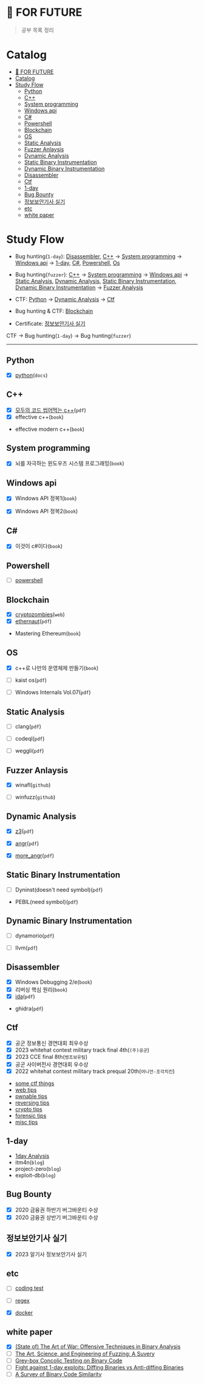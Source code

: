 # 🥇 FOR FUTURE
> 공부 목록 정리


# Catalog
- [🥇 FOR FUTURE](#-for-future)
- [Catalog](#catalog)
- [Study Flow](#study-flow)
  - [Python](#python)
  - [C++](#c)
  - [System programming](#system-programming)
  - [Windows api](#windows-api)
  - [C#](#c-1)
  - [Powershell](#powershell)
  - [Blockchain](#blockchain)
  - [OS](#os)
  - [Static Analysis](#static-analysis)
  - [Fuzzer Anlaysis](#fuzzer-anlaysis)
  - [Dynamic Analysis](#dynamic-analysis)
  - [Static Binary Instrumentation](#static-binary-instrumentation)
  - [Dynamic Binary Instrumentation](#dynamic-binary-instrumentation)
  - [Disassembler](#disassembler)
  - [Ctf](#ctf)
  - [1-day](#1-day)
  - [Bug Bounty](#bug-bounty)
  - [정보보안기사 실기](#정보보안기사-실기)
  - [etc](#etc)
  - [white paper](#white-paper)

# Study Flow
- Bug hunting(`1-day`): [Disassembler](#disassembler), [C++](#c) → [System programming](#system-programming) → [Windows api](#windows-api) → [1-day](#1-day), [C#](#c-1), [Powershell](#powershell), [Os](#os)

- Bug hunting(`fuzzer`): [C++](#c) → [System programming](#system-programming) → [Windows api](#windows-api) → [Static Analysis](#static-analysis), [Dynamic Analysis](#dynamic-analysis), [Static Binary Instrumentation](#static-binary-instrumentation), [Dynamic Binary Instrumentation](#dynamic-binary-instrumentation) → [Fuzzer Analysis](#fuzzer-anlaysis)

- CTF: [Python](#python) → [Dynamic Analysis](#dynamic-analysis) → [Ctf](#ctf)

- Bug hunting & CTF: [Blockchain](#blockchain)

- Certificate: [정보보안기사 실기](#정보보안기사-실기)

CTF → Bug hunting(`1-day`) → Bug hunting(`fuzzer`)

---

## Python
- [x] [python](python/python.md)(`docs`)

## C++
- [x] [모두의 코드 씹어먹는 c++](c++/c++.md)(`pdf`)
- [x] effective c++(`book`)
- effective modern c++(`book`)

## System programming
- [x] 뇌를 자극하는 윈도우즈 시스템 프로그래밍(`book`)

## Windows api
- [x] Windows API 정복1(`book`)
- [x] Windows API 정복2(`book`)


## C#
- [x] 이것이 c#이다(`book`)


## Powershell
- [ ] [powershell](https://learn.microsoft.com/ko-kr/powershell/)


## Blockchain
- [x] [cryptozombies](blockchain/cryptozombies/cryptozombies.md)(`web`)
- [x] [ethernaut](blockchain/vulnerability/vulnerability.md)(`pdf`)
-  Mastering Ethereum(`book`)


## OS
- [x] c++로 나만의 운영체제 만들기(`book`)
- [ ] kaist os(`pdf`)
- [ ] Windows Internals Vol.07(`pdf`)


## Static Analysis
- [ ] clang(`pdf`)
- [ ] codeql(`pdf`)
- [ ] weggli(`pdf`)


## Fuzzer Anlaysis
- [x] winafl(`github`)
- [ ] winfuzz(`github`)


## Dynamic Analysis
- [x] [z3](dynamic_analysis/z3/z3.md)(`pdf`)
- [x] [angr](dynamic_analysis/angr/angr.md)(`pdf`)
- [x] [more_angr](dynamic_analysis/angr/more_angr.md)(`pdf`)


## Static Binary Instrumentation
- [ ] Dyninst(doesn't need symbol)(`pdf`)
- PEBIL(need symbol)(`pdf`)


## Dynamic Binary Instrumentation
- [ ] dynamorio(`pdf`)
- [ ] llvm(`pdf`)


## Disassembler
- [x] Windows Debugging 2/e(`book`)
- [x] 리버싱 핵심 원리(`book`)
- [x] [ida](disassembler/ida/ida.md)(`pdf`)
- ghidra(`pdf`)


## Ctf
- [x] 공군 정보통신 경연대회 최우수상
- [x] 2023 whitehat contest military track final 4th(`(주)공군`)
- [x] 2023 CCE final 8th(`썽조보유팀`)
- [x] 공군 사이버전사 경연대회 우수상
- [x] 2022 whitehat contest military track prequal 20th(`어니언-조각치킨`)
- [some ctf things]()
- [web tips](CTF/CTF_TIPS/web.md)
- [pwnable tips](CTF/CTF_TIPS/pwn.md)
- [reversing tips](CTF/CTF_TIPS/rev.md)
- [crypto tips](CTF/CTF_TIPS/crypto.md)
- [forensic tips](CTF/CTF_TIPS/forensic.md)
- [misc tips](CTF/CTF_TIPS/misc.md)


## 1-day
- [1day Analysis](1day/1day.md)
- itm4n(`blog`)
- project-zero(`blog`)
- exploit-db(`blog`)

## Bug Bounty
- [x] 2020 금융권 하반기 버그바운티 수상
- [x] 2020 금융권 상반기 버그바운티 수상

## 정보보안기사 실기
- [x] 2023 알기사 정보보안기사 실기

## etc
- [ ] [coding test](coding_test)
- [ ] [regex](etc/regex/regex.md)
- [x] [docker](etc/docker/docker.md)


## white paper
- [x] [(State of) The Art of War: Offensive Techniques in Binary Analysis](white_paper/The_Art_of_War.md)
- [ ] [The Art, Science, and Engineering of Fuzzing: A Suvery]()
- [ ] [Grey-box Concolic Testing on Binary Code]()
- [ ] [Fight against 1-day exploits: Diffing Binaries vs Anti-diffing Binaries]()
- [ ] [A Survey of Binary Code Similarity]()